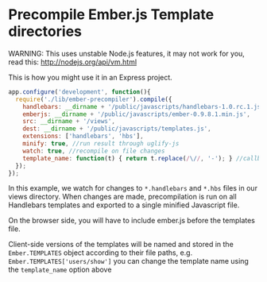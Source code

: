 # Precompile Ember.js Template directories

WARNING: This uses unstable Node.js features, it may not work for you, read this: http://nodejs.org/api/vm.html

This is how you might use it in an Express project.

```javascript
app.configure('development', function(){
  require('./lib/ember-precompiler').compile({
  	handlebars: __dirname + '/public/javascripts/handlebars-1.0.rc.1.js', //optional as it is no longer included with ember > 1.0
  	emberjs: __dirname + '/public/javascripts/ember-0.9.8.1.min.js',
    src: __dirname + '/views', 
    dest: __dirname + '/public/javascripts/templates.js',
    extensions: ['handlebars', 'hbs'],
    minify: true, //run result through uglify-js
    watch: true, //recompile on file changes
    template_name: function(t) { return t.replace(/\//, '-'); } //callback to modify the template names
  });
});
```

In this example, we watch for changes to `*.handlebars` and `*.hbs` files in our views directory.
When changes are made, precompilation is run on all Handlebars templates and exported to a single minified
Javascript file.

On the browser side, you will have to include ember.js before the templates file.

Client-side versions of the templates will be named and stored in the `Ember.TEMPLATES` object according to their file paths,
e.g. `Ember.TEMPLATES['users/show']` you can change the template name using the `template_name` option above